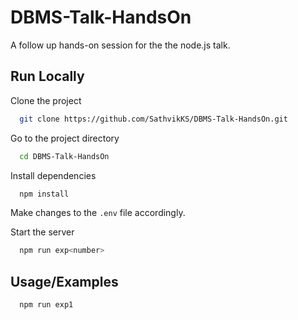 
# DBMS-Talk-HandsOn

A follow up hands-on session for the the node.js talk.
 


## Run Locally

Clone the project

```bash
  git clone https://github.com/SathvikKS/DBMS-Talk-HandsOn.git
```

Go to the project directory

```bash
  cd DBMS-Talk-HandsOn
```

Install dependencies

```bash
  npm install
```
Make changes to the ```.env``` file accordingly.

Start the server

```bash
  npm run exp<number>
```


## Usage/Examples

```bash
  npm run exp1
```

